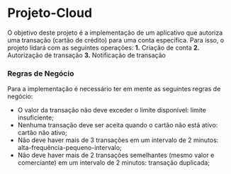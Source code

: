 # Projeto-Cloud
O objetivo deste projeto é a implementação de um aplicativo que autoriza uma transação (cartão de crédito) para uma conta específica. Para isso, o projeto lidará com as seguintes operações:
**1.** Criação de conta
**2.** Autorização de transação
**3.** Notificação de transação

### Regras de Negócio
Para a implementação é necessário ter em mente as seguintes regras de negócio:
- O valor da transação não deve exceder o limite disponível: limite insuficiente;
- Nenhuma transação deve ser aceita quando o cartão não está ativo: cartão não ativo;
- Não deve haver mais de 3 transações em um intervalo de 2 minutos: alta-frequência-pequeno-intervalo;
- Não deve haver mais de 2 transações semelhantes (mesmo valor e comerciante) em um intervalo de 2 minutos: transação duplicada;

